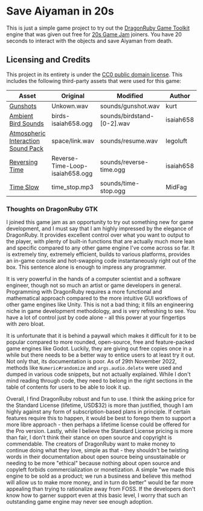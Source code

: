 # Save Aiyaman in 20s
This is just a simple game project to try out the [DragonRuby Game Toolkit](https://dragonruby.itch.io/dragonruby-gtk)
engine that was given out free for [20s Game Jam](https://itch.io/jam/20-second-game-jam) joiners. You have 20 seconds
to interact with the objects and save Aiyaman from death.


## Licensing and Credits
This project in its entirety is under the [CC0 public domain license](https://creativecommons.org/publicdomain/zero/1.0/).
This includes the following third-party assets that were used for this game:

| Asset | Original | Modified | Author | License |
| --- | --- | --- | --- | --- |
| [Gunshots](https://opengameart.org/content/gunshots) | Unkown.wav | sounds/gunshot.wav | kurt | CC0 |
| [Ambient Bird Sounds](https://opengameart.org/content/ambient-bird-sounds) | birds-isaiah658.ogg  | sounds/birdstand-[0-2].wav | isaiah658 | CC0 |
| [Atmospheric Interaction Sound Pack](https://opengameart.org/content/atmospheric-interaction-sound-pack) | space/link.wav | sounds/resume.wav | legoluft | CC0 |
| [Reversing Time](https://opengameart.org/content/reversing-time-stuck-in-time) | Reverse-Time-Loop-isaiah658.ogg | sounds/reverse-time.ogg | isaiah658 | CC0 |
| [Time Slow](https://opengameart.org/content/time-slow) | time_stop.mp3 | sounds/time-stop.ogg | MidFag | CC0 |


### Thoughts on DragonRuby GTK
I joined this game jam as an opportunity to try out something new for game development, and I must say that I am highly
impressed by the elegance of DragonRuby. It provides excellent control over what you want to output to the player,
with plenty of built-in functions that are actually much more lean and specific compared to any other game engine I've
come across so far. It is extremely tiny, extremely efficient, builds to various platforms, provides an in-game
console and hot-swapping code instantaneously right out of the box. This sentence alone is enough to impress any
programmer.

It is very powerful in the hands of a computer scientist and a software engineer, though not so
much an artist or game developers in general. Programming with DragonRuby requires a more functional and mathematical
approach compared to the more intuitive GUI workflows of other game engines like Unity. This is not a bad thing; it
fills an engineering niche in game development methodology, and is very refreshing to see. You have a lot of
control just by code alone - all this power at your fingertips with zero bloat.

It is unfortunate that it is behind a paywall which makes it difficult for it to be popular compared to more rounded,
open-source, free and feature-packed game engines like Godot. Luckily, they are giving out free copies once in a while
but there needs to be a better way to entice users to at least try it out. Not only that, its documentation is poor.
As of 29th November 2022, methods like `Numeric#randomize` and `args.audio.delete` were used and dumped in various code
snippets, but not actually explained. While I don't mind reading through code, they need to belong in the
right sections in the table of contents for users to be able to look it up.

Overall, I find DragonRuby robust and fun to use. I think the asking price for the Standard License (lifetime, USD$32)
is more than justified, though I am highly against any form of subscription-based plans in principle. If certain
features require this to happen, it would be best to forego them to support a more libre approach - then perhaps a
lifetime license could be offered for the Pro version. Lastly, while I believe the Standard License pricing is more
than fair, I don't think their stance on open source and copyright is commendable. The creators of DragonRuby want to
make money to continue doing what they love, simple as that - they shouldn't be twisting words in their documentation
about open source being unsustainable or needing to be more "ethical" because nothing about open source and copyleft
forbids commercialization or monetization. A simple "we made this engine to be sold as a product; we run a business
and believe this method will allow us to make more money, and in turn do better" would be far more appealing than
trying to rationalize away from FOSS. If the developers don't know how to garner support even at this basic level,
I worry that such an outstanding game engine may never see enough adoption.
